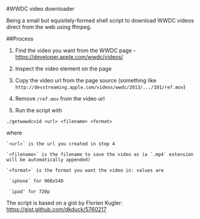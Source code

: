 #WWDC video downloader

Being a small but equisitely-formed shell script to download WWDC videos direct from the web using ffmpeg.

##Process

1. Find the video you want from the WWDC page - https://developer.apple.com/wwdc/videos/

2. Inspect the video element on the page

3. Copy the video url from the page source (something like `http://devstreaming.apple.com/videos/wwdc/2013/.../101/ref.mov`)

4. Remove `/ref.mov` from the video url

5. Run the script with

  `./getwwwdcvid <url> <filename> <format>`

  where

    `<url>` is the url you created in step 4

    `<filename>` is the filename to save the video as (a `.mp4` extension will be automatically appended)

    `<format>` is the format you want the video in: values are

     `iphone` for 960x540

     `ipad' for 720p


The script is based on a gist by Florien Kugler: https://gist.github.com/dkduck/5760217